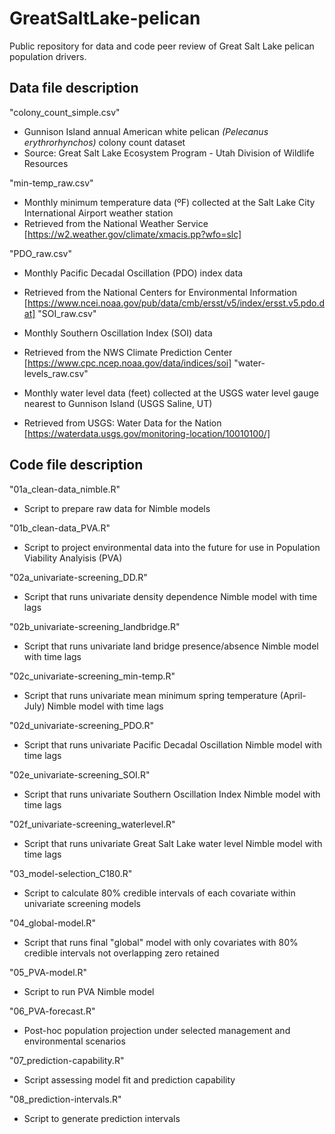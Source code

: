 # GreatSaltLake-pelican
Public repository for data and code peer review of Great Salt Lake pelican population drivers.

## Data file description
"colony_count_simple.csv"
- Gunnison Island annual American white pelican *(Pelecanus erythrorhynchos)* colony count dataset
- Source: Great Salt Lake Ecosystem Program - Utah Division of Wildlife Resources

"min-temp_raw.csv"
- Monthly minimum temperature data (ºF) collected at the Salt Lake City International Airport weather station
- Retrieved from the National Weather Service [https://w2.weather.gov/climate/xmacis.pp?wfo=slc]

"PDO_raw.csv"
- Monthly Pacific Decadal Oscillation (PDO) index data
- Retrieved from the National Centers for Environmental Information [https://www.ncei.noaa.gov/pub/data/cmb/ersst/v5/index/ersst.v5.pdo.dat]
"SOI_raw.csv"

- Monthly Southern Oscillation Index (SOI) data
- Retrieved from the NWS Climate Prediction Center [https://www.cpc.ncep.noaa.gov/data/indices/soi]
"water-levels_raw.csv"

- Monthly water level data (feet) collected at the USGS water level gauge nearest to Gunnison Island (USGS Saline, UT)
- Retrieved from USGS: Water Data for the Nation [https://waterdata.usgs.gov/monitoring-location/10010100/]

## Code file description
"01a_clean-data_nimble.R"
- Script to prepare raw data for Nimble models

"01b_clean-data_PVA.R"
- Script to project environmental data into the future for use in Population Viability Analyisis (PVA)

"02a_univariate-screening_DD.R"
- Script that runs univariate density dependence Nimble model with time lags

"02b_univariate-screening_landbridge.R"
- Script that runs univariate land bridge presence/absence Nimble model with time lags

"02c_univariate-screening_min-temp.R"
- Script that runs univariate mean minimum spring temperature (April-July) Nimble model with time lags

"02d_univariate-screening_PDO.R"
- Script that runs univariate Pacific Decadal Oscillation Nimble model with time lags

"02e_univariate-screening_SOI.R"
- Script that runs univariate Southern Oscillation Index Nimble model with time lags

"02f_univariate-screening_waterlevel.R"
- Script that runs univariate Great Salt Lake water level Nimble model with time lags

"03_model-selection_C180.R"
- Script to calculate 80% credible intervals of each covariate within univariate screening models

"04_global-model.R"
- Script that runs final "global" model with only covariates with 80% credible intervals not overlapping zero retained

"05_PVA-model.R"
- Script to run PVA Nimble model

"06_PVA-forecast.R"
- Post-hoc population projection under selected management and environmental scenarios

"07_prediction-capability.R"
- Script assessing model fit and prediction capability

"08_prediction-intervals.R"
- Script to generate prediction intervals
